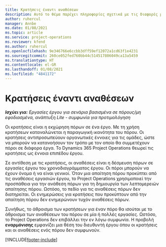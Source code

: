 ```yaml
---
title: Κρατήσεις έναντι αναθέσεων
description: Αυτό το θέμα παρέχει πληροφορίες σχετικά με τις διαφορές μεταξύ των κρατήσεων πόρων και των αναθέσεων πόρων.
author: ruhercul
manager: Annbe
ms.date: 01/08/2021
ms.topic: article
ms.service: project-operations
ms.reviewer: kfend
ms.author: ruhercul
ms.openlocfilehash: 9e346766e6ccbb3dff59ef12072a1cd63f1e4231
ms.sourcegitcommit: 260ce052fed760bb44c514517806049ca13a5459
ms.translationtype: HT
ms.contentlocale: el-GR
ms.lasthandoff: 01/08/2021
ms.locfileid: "4841172"
---
```

# <a name="bookings-vs-assignments"></a>Κρατήσεις έναντι αναθέσεων

_**Ισχύει για:** Εργασίες έργου για σενάρια βασισμένα σε πόρους/μη εφοδιασμένα, ανάπτυξη Lite - συμφωνία για προτιμολόγηση_

Οι κρατήσεις είναι η εκχώρηση πόρων σε ένα έργο. Με τη χρήση κρατήσεων καταναλώνεται η παραγωγική ικανότητα του πόρου. Οι κρατήσεις αντιπροσωπεύουν οργανωτικές έννοιες για τις ομάδες, ώστε να μπορούν να κατανοήσουν τον τρόπο με τον οποίο θα συμμετέχουν πόροι σε διάφορα έργα. Το Dynamics 365 Project Operations θεωρεί τις κρατήσεις ως έννοια επιπέδου έργου. 

Σε αντίθεση με τις κρατήσεις, οι αναθέσεις είναι η δέσμευση πόρων σε εργασίες έργου του χρονοδιαγράμματος έργου. Οι πόροι μπορούν να έχουν όνομα ή να είναι γενικοί.  Όταν μια απαίτηση πόρου προκύπτει από τις αναθέσεις εργασιών έργου, το Project Operations χρησιμοποιεί την προσπάθεια για την ανάθεση πόρων για τη δημιουργία των λεπτομερειών απαίτησης πόρου. Ωστόσο, το πεδίο για τις αναθέσεις πόρων δεν διατηρείται. Οι ενημερώσεις για κρατήσεις που προκύπτουν από την απαίτηση πόρου δεν ενημερώνουν τυχόν αναθέσεις πόρων.

Συνήθως, το άθροισμα των κρατήσεων για έναν πόρο θα ισούται με το άθροισμα των αναθέσεων του πόρου σε μία ή πολλές εργασίες. Ωστόσο, το Project Operations δεν επιβάλλει την εν λόγω συμφωνία. Η προβολή **εναρμόνισης** εμφανίζει μια θέση του διευθυντή έργου όπου οι κρατήσεις και οι αναθέσεις ενός πόρου δεν συμφωνούν.




[!INCLUDE[footer-include](../includes/footer-banner.md)]